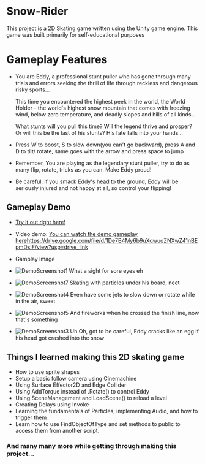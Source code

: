 # Snow-Rider
This project is a 2D Skating game written using the Unity game engine. This game was built primarily for self-educational purposes 

# Gameplay Features
- You are Eddy, a professional stunt puller who has gone through many trials and errors seeking the thrill of life through reckless and dangerous risky sports... 

  This time you encountered the highest peek in the world, the World Holder - the world's highest snow mountain that comes with freezing wind, below zero temperature, and deadly slopes and hills of all kinds...

  What stunts will you pull this time? Will the legend thrive and prosper? Or will this be the last of his stunts? His fate falls into your hands...

- Press W to boost, S to slow down(you can't go backward), press A and D to tilt/ rotate, same goes with the arrow and press space to jump

- Remember, You are playing as the legendary stunt puller, try to do as many flip, rotate, tricks as you can. Make Eddy proud!

- Be careful, if you smack Eddy's head to the ground, Eddy will be seriously injured and not happy at all, so control your flipping! 

## Gameplay Demo
- [Try it out right here!](https://lady-killer.itch.io/snow-ryder)
- Video demo:
[You can watch the demo gameplay here](https://drive.google.com/file/d/1De7B4My6b9uXqwuqZNXwZ41nBEpmDsIF/view?usp=drive_link)https://drive.google.com/file/d/1De7B4My6b9uXqwuqZNXwZ41nBEpmDsIF/view?usp=drive_link

- Gamplay Image
- ![DemoScreenshot1](https://github.com/LadyKillerr/Snow-Rider/assets/107382099/254c1f3e-ac6d-42f5-b2e2-9b3f1333418b)
  What a sight for sore eyes eh
  
- ![DemoScreenshot7](https://github.com/LadyKillerr/Snow-Rider/assets/107382099/23656fd1-b439-4903-a15b-4df22135dbc0)
  Skating with particles under his board, neet

- ![DemoScreenshot4](https://github.com/LadyKillerr/Snow-Rider/assets/107382099/7a27adf5-3935-4a51-9575-6a1862522761)
  Even have some jets to slow down or rotate while in the air, sweet
  
- ![DemoScreenshot5](https://github.com/LadyKillerr/Snow-Rider/assets/107382099/a16152fc-351f-43ee-9826-3560adce07d3)
  And fireworks when he crossed the finish line, now that's something

- ![DemoScreenshot3](https://github.com/LadyKillerr/Snow-Rider/assets/107382099/d0949e1e-5cc3-443e-82f0-91d744cb47c4)
  Uh Oh, got to be careful, Eddy cracks like an egg if his head got crashed into the snow

## Things I learned making this 2D skating game
- How to use sprite shapes
- Setup a basic follow camera using Cinemachine
- Using Surface Effector2D and Edge Collider
- Using AddTorque instead of .Rotate() to control Eddy
- Using SceneManagement and LoadScene() to reload a level
- Creating Delays using Invoke
- Learning the fundamentals of Particles, implementing Audio, and how to trigger them
- Learn how to use FindObjectOfType and set methods to public to access them from another script.
### And many many more while getting through making this project...
